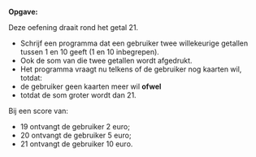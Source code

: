 **Opgave:**

Deze oefening draait rond het getal 21. 
* Schrijf een programma dat een gebruiker twee willekeurige getallen tussen 1 en 10 geeft (1 en 10 inbegrepen). 
* Ook de som van die twee getallen wordt afgedrukt. 
* Het programma vraagt nu telkens of de gebruiker nog kaarten wil, totdat: 
* de gebruiker geen kaarten meer wil **ofwel** 
* totdat de som groter wordt dan 21. 

Bij een score van: 
* 19 ontvangt de gebruiker 2 euro; 
* 20 ontvangt de gebruiker 5 euro; 
* 21 ontvangt de gebruiker 10 euro. 
